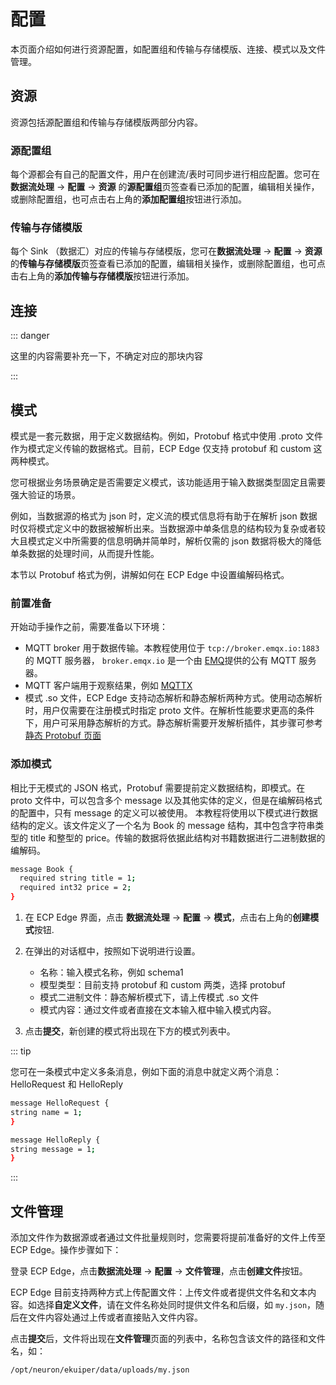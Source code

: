 # 配置

本页面介绍如何进行资源配置，如配置组和传输与存储模版、连接、模式以及文件管理。

## 资源

资源包括源配置组和传输与存储模版两部分内容。

### 源配置组

每个源都会有自己的配置文件，用户在创建流/表时可同步进行相应配置。您可在**数据流处理** -> **配置** -> **资源** 的**源配置组**页签查看已添加的配置，编辑相关操作，或删除配置组，也可点击右上角的**添加配置组**按钮进行添加。


### 传输与存储模版

每个 Sink （数据汇）对应的传输与存储模版，您可在**数据流处理** -> **配置** -> **资源** 的**传输与存储模版**页签查看已添加的配置，编辑相关操作，或删除配置组，也可点击右上角的**添加传输与存储模版**按钮进行添加。


## 连接

::: danger

这里的内容需要补充一下，不确定对应的那块内容

:::

## 模式

模式是一套元数据，用于定义数据结构。例如，Protobuf 格式中使用 .proto 文件作为模式定义传输的数据格式。目前，ECP Edge 仅支持 protobuf 和 custom 这两种模式。

您可根据业务场景确定是否需要定义模式，该功能适用于输入数据类型固定且需要强大验证的场景。

例如，当数据源的格式为 json 时，定义流的模式信息将有助于在解析 json 数据时仅将模式定义中的数据被解析出来。当数据源中单条信息的结构较为复杂或者较大且模式定义中所需要的信息明确并简单时，解析仅需的 json 数据将极大的降低单条数据的处理时间，从而提升性能。

本节以 Protobuf 格式为例，讲解如何在 ECP Edge 中设置编解码格式。

### 前置准备

开始动手操作之前，需要准备以下环境：

- MQTT broker 用于数据传输。本教程使用位于 `tcp://broker.emqx.io:1883` 的 MQTT 服务器， `broker.emqx.io` 是一个由 [EMQ](https://www.emqx.cn/)提供的公有 MQTT 服务器。
- MQTT 客户端用于观察结果，例如 [MQTTX](https://mqttx.app/)
- 模式 .so 文件，ECP Edge 支持动态解析和静态解析两种方式。使用动态解析时，用户仅需要在注册模式时指定 proto 文件。在解析性能要求更高的条件下，用户可采用静态解析的方式。静态解析需要开发解析插件，其步骤可参考 [静态 Protobuf 页面](https://ekuiper.org/docs/zh/latest/guide/serialization/serialization.html#%E9%9D%99%E6%80%81-protobuf)

### 添加模式

相比于无模式的 JSON 格式，Protobuf 需要提前定义数据结构，即模式。在 proto 文件中，可以包含多个 message 以及其他实体的定义，但是在编解码格式的配置中，只有 message 的定义可以被使用。 本教程将使用以下模式进行数据结构的定义。该文件定义了一个名为 Book 的 message 结构，其中包含字符串类型的 title 和整型的 price。传输的数据将依据此结构对书籍数据进行二进制数据的编解码。

```bash
message Book {
  required string title = 1; 
  required int32 price = 2;
}
```

1. 在 ECP Edge 界面，点击 **数据流处理** -> **配置** -> **模式**，点击右上角的**创建模式**按钮.
2. 在弹出的对话框中，按照如下说明进行设置。
   - 名称：输入模式名称，例如 schema1
   - 模型类型：目前支持 protobuf 和 custom 两类，选择 protobuf
   - 模式二进制文件：静态解析模式下，请上传模式 .so 文件
   - 模式内容：通过文件或者直接在文本输入框中输入模式内容。

3. 点击**提交**，新创建的模式将出现在下方的模式列表中。

::: tip

您可在一条模式中定义多条消息，例如下面的消息中就定义两个消息：HelloRequest 和 HelloReply

```bash
message HelloRequest {
string name = 1;
}

message HelloReply {
string message = 1;
}
```

:::

## 文件管理

添加文件作为数据源或者通过文件批量规则时，您需要将提前准备好的文件上传至 ECP Edge。操作步骤如下：

登录 ECP Edge，点击**数据流处理** -> **配置** -> **文件管理**，点击**创建文件**按钮。

ECP Edge 目前支持两种方式上传配置文件：上传文件或者提供文件名和文本内容。如选择**自定义文件**，请在文件名称处同时提供文件名和后缀，如 `my.json`，随后在文件内容处通过上传或者直接贴入文件内容。

点击**提交**后，文件将出现在**文件管理**页面的列表中，名称包含该文件的路径和文件名，如：

```
/opt/neuron/ekuiper/data/uploads/my.json
```

